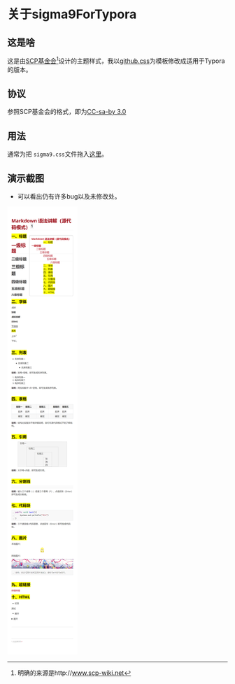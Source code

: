 # 关于sigma9ForTypora #

## 这是啥 ##

这是由[SCP基金会](http://scp-wiki-cn.wikidot.com/)[^cn]设计的主题样式，我以[github.css](https://github.com/typora/typora-default-themes/blob/master/themes/github.css)为模板修改成适用于Typora的版本。

## 协议 ##

参照SCP基金会的格式，即为[CC-sa-by 3.0](LICENSE.md)

## 用法 ##

通常为把 `sigma9.css`文件拖入[这里](C:\Users\huangjm\AppData\Roaming\Typora\themes)。

## 演示截图 ##

- 可以看出仍有许多bug以及未修改处。

![test](test.png)

[^cn]:明确的来源是http://www.scp-wiki.net




